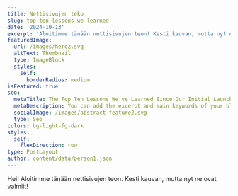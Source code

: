 ```yaml
---
title: Nettisivujen teko
slug: top-ten-lessons-we-learned
date: '2024-10-13'
excerpt: 'Aloitimme tänään nettisivujen teon! Kesti kauvan, mutta nyt ne ovat valmiit!'
featuredImage:
  url: /images/hero2.svg
  altText: Thumbnail
  type: ImageBlock
  styles:
    self:
      borderRadius: medium
isFeatured: true
seo:
  metaTitle: The Top Ten Lessons We’ve Learned Since Our Initial Launch
  metaDescription: You can add the excerpt and main keywords of your blog post here.
  socialImage: /images/abstract-feature2.svg
  type: Seo
colors: bg-light-fg-dark
styles:
  self:
    flexDirection: row
type: PostLayout
author: content/data/person1.json
---
```

 Hei! Aloitimme tänään nettisivujen teon. Kesti kauvan, mutta nyt ne ovat valmiit!
